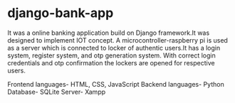# django-bank-app

It was a online banking application build on Django framework.It was designed to implement IOT concept. A microcontroller-raspberry pi 
is used as a server which is connected to locker of authentic users.It has a login system, register system, and otp generation 
system. With correct login credentials and otp confirmation the lockers are opened for respective users.

Frontend languages- HTML, CSS, JavaScript
Backend languages- Python
Database- SQLite
Server- Xampp

